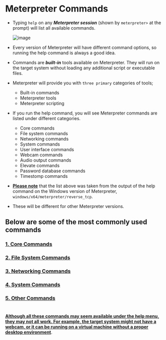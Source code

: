 # Meterpreter Commands

- Typing `help` on any ***Meterpreter session*** (shown by `meterpreter>` at the prompt) will list all available commands.

  ![image](https://user-images.githubusercontent.com/63872951/187144342-c1839d1a-d478-469e-a510-f94aeec4e77a.png)

- Every version of Meterpreter will have different command options, so running the help command is always a good idea. 

- Commands are ***built-in*** tools available on Meterpreter. They will run on the target system without loading any additional script or executable files.


- Meterpreter will provide you with `three primary` categories of tools;

   -  Built-in commands
   -  Meterpreter tools
   -  Meterpreter scripting

- If you run the help command, you will see Meterpreter commands are listed under different categories.

   -  Core commands
   -  File system commands
   -  Networking commands
   -  System commands
   -  User interface commands
   -  Webcam commands
   -  Audio output commands
   -  Elevate commands
   -  Password database commands
   -  Timestomp commands

- **<ins>Please note</ins>** that the list above was taken from the output of the help command on the Windows version of Meterpreter, `windows/x64/meterpreter/reverse_tcp`. 

- These will be different for other Meterpreter versions.

## Below are some of the most commonly used commands

### [1. Core Commands](https://github.com/ShubhamJagtap2000/Metasploit/tree/main/12%20-%20Meterpreter%20Commands/01%20-%20Core%20Commands)
### [2. File System Commands](https://github.com/ShubhamJagtap2000/Metasploit/tree/main/12%20-%20Meterpreter%20%20Commands/02%20-%20File%20System%20Commands)
### [3. Networking Commands](https://github.com/ShubhamJagtap2000/Metasploit/tree/main/12%20-%20Meterpreter%20%20Commands/03%20-%20Networking%20Commands)
### [4. System Commands](https://github.com/ShubhamJagtap2000/Metasploit/tree/main/12%20-%20Meterpreter%20%20Commands/04%20-%20System%20Commands)
### [5. Other Commands](https://github.com/ShubhamJagtap2000/Metasploit/tree/main/12%20-%20Meterpreter%20%20Commands/05%20-%20Other%20Commands)

#

**<ins>Although all these commands may seem available under the help menu, they may not all work. For example, the target system might not have a webcam, or it can be running on a virtual machine without a proper desktop environment</ins>**. 
